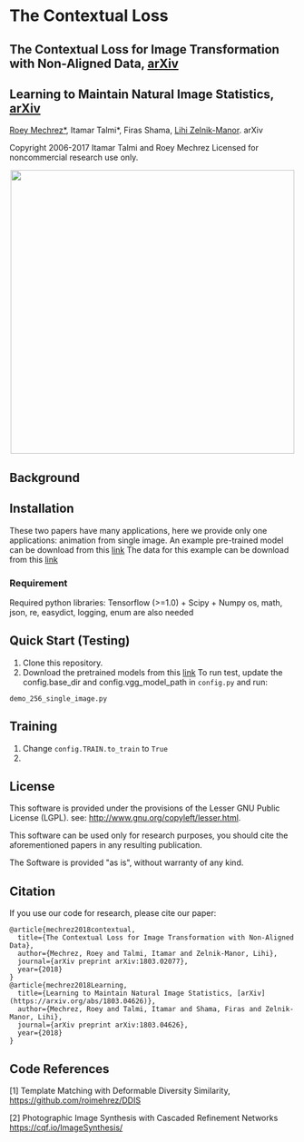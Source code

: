 # The Contextual Loss

## The Contextual Loss for Image Transformation with Non-Aligned Data, [arXiv](https://arxiv.org/abs/1803.02077)
## Learning to Maintain Natural Image Statistics, [arXiv](https://arxiv.org/abs/1803.04626)

[Roey Mechrez*](http://cgm.technion.ac.il/people/Roey/), Itamar Talmi*, Firas Shama, [Lihi Zelnik-Manor](http://lihi.eew.technion.ac.il/). arXiv

Copyright 2006-2017 Itamar Talmi and Roey Mechrez Licensed for noncommercial research use only.

<div align='center'>
  <img src='teaser.png' height="500px">
</div>

## Background

## Installation
These two papers have many applications, here we provide only one applications: animation from single image.
An example pre-trained model can be download from this [link](https://www.dropbox.com/s/37nz4hy7ai4pqxc/single_im_D32_42_1.0_DC42_1.0.zip?dl=0)
The data for this example can be download from this [link](https://www.dropbox.com/s/ggb6v6rv1a0212y/single.zip?dl=0)





### Requirement
Required python libraries: Tensorflow (>=1.0) + Scipy + Numpy
os, math, json, re, easydict, logging, enum are also needed


## Quick Start (Testing)
1. Clone this repository.
2. Download the pretrained models from this [link](https://www.dropbox.com/s/q3wjtaxr76cdx3t/imagenet-vgg-verydeep-19.mat?dl=0)
To run test, update the config.base_dir and config.vgg_model_path in ```config.py``` and run:
```
demo_256_single_image.py
```
## Training
1. Change ```config.TRAIN.to_train``` to ```True```
2. 


## License

   This software is provided under the provisions of the Lesser GNU Public License (LGPL). 
   see: http://www.gnu.org/copyleft/lesser.html.

   This software can be used only for research purposes, you should cite
   the aforementioned papers in any resulting publication.

   The Software is provided "as is", without warranty of any kind.
   
## Citation
If you use our code for research, please cite our paper:
```
@article{mechrez2018contextual,
  title={The Contextual Loss for Image Transformation with Non-Aligned Data},
  author={Mechrez, Roey and Talmi, Itamar and Zelnik-Manor, Lihi},
  journal={arXiv preprint arXiv:1803.02077},
  year={2018}
}
@article{mechrez2018Learning,
  title={Learning to Maintain Natural Image Statistics, [arXiv](https://arxiv.org/abs/1803.04626)},
  author={Mechrez, Roey and Talmi, Itamar and Shama, Firas and Zelnik-Manor, Lihi},
  journal={arXiv preprint arXiv:1803.04626},
  year={2018}
}
```

   
## Code References

[1] Template Matching with Deformable Diversity Similarity, https://github.com/roimehrez/DDIS

[2] Photographic Image Synthesis with Cascaded Refinement Networks https://cqf.io/ImageSynthesis/

